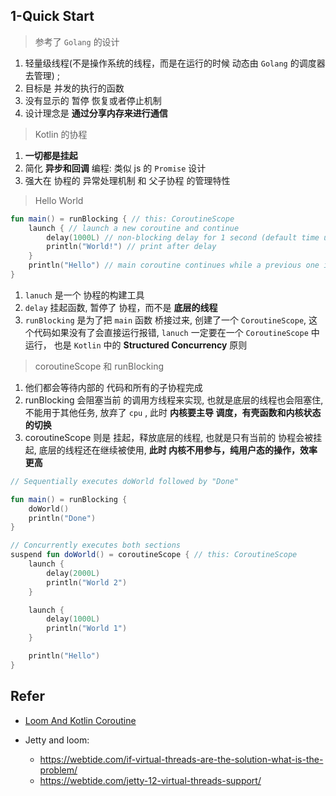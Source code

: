 

## 1-Quick Start


> 参考了 `Golang` 的设计


1. 轻量级线程(不是操作系统的线程，而是在运行的时候 动态由 `Golang` 的调度器去管理) ;
2. 目标是 并发的执行的函数
3. 没有显示的 暂停 恢复或者停止机制
4. 设计理念是 **通过分享内存来进行通信**

> Kotlin 的协程


1. **一切都是挂起**
2. 简化 **异步和回调** 编程: 类似 js 的 `Promise` 设计
3. 强大在 协程的 异常处理机制 和 父子协程 的管理特性


> Hello World

```kotlin
fun main() = runBlocking { // this: CoroutineScope
    launch { // launch a new coroutine and continue
        delay(1000L) // non-blocking delay for 1 second (default time unit is ms)
        println("World!") // print after delay
    }
    println("Hello") // main coroutine continues while a previous one is delayed
}

```


1. `lanuch` 是一个 协程的构建工具
2. `delay` 挂起函数, 暂停了 协程，而不是 **底层的线程**
3. `runBlocking` 是为了把 `main` 函数 桥接过来, 创建了一个 `CoroutineScope`, 这个代码如果没有了会直接运行报错, `lanuch` 一定要在一个 `CoroutineScope` 中运行， 也是 `Kotlin` 中的 **Structured Concurrency** 原则


> coroutineScope 和 runBlocking


1. 他们都会等待内部的 代码和所有的子协程完成
2. runBlocking 会阻塞当前 的调用方线程来实现, 也就是底层的线程也会阻塞住, 不能用于其他任务, 放弃了  `cpu` , 此时 **内核要主导 调度，有壳函数和内核状态的切换**
3. coroutineScope 则是 挂起，释放底层的线程, 也就是只有当前的 协程会被挂起, 底层的线程还在继续被使用, **此时 内核不用参与，纯用户态的操作，效率更高**

```kotlin
// Sequentially executes doWorld followed by "Done"

fun main() = runBlocking {
    doWorld()
    println("Done")
}

// Concurrently executes both sections
suspend fun doWorld() = coroutineScope { // this: CoroutineScope
    launch {
        delay(2000L)
        println("World 2")
    }

    launch {
        delay(1000L)
        println("World 1")
    }

    println("Hello")
}
```



## Refer

- [Loom And Kotlin Coroutine](https://www.youtube.com/watch?v=zluKcazgkV4)

- Jetty and loom:
	- https://webtide.com/if-virtual-threads-are-the-solution-what-is-the-problem/
	- https://webtide.com/jetty-12-virtual-threads-support/


